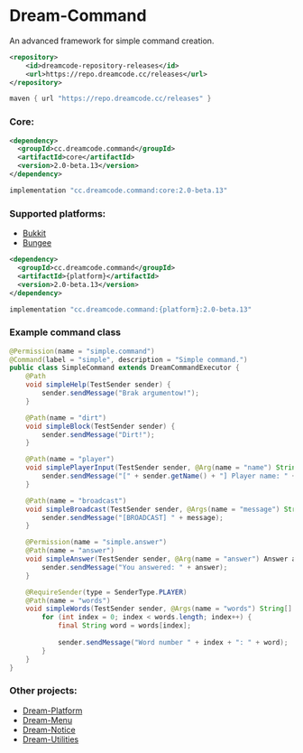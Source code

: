 # Dream-Command
An advanced framework for simple command creation.

```xml
<repository>
    <id>dreamcode-repository-releases</id>
    <url>https://repo.dreamcode.cc/releases</url>
</repository>
```

```groovy
maven { url "https://repo.dreamcode.cc/releases" }
```

### Core:
```xml
<dependency>
  <groupId>cc.dreamcode.command</groupId>
  <artifactId>core</artifactId>
  <version>2.0-beta.13</version>
</dependency>
```
```groovy
implementation "cc.dreamcode.command:core:2.0-beta.13"
```

### Supported platforms:
- [Bukkit](https://github.com/DreamPoland/dream-command/tree/2.x/bukkit)
- [Bungee](https://github.com/DreamPoland/dream-command/tree/2.x/bungee)

```xml
<dependency>
  <groupId>cc.dreamcode.command</groupId>
  <artifactId>{platform}</artifactId>
  <version>2.0-beta.13</version>
</dependency>
```
```groovy
implementation "cc.dreamcode.command:{platform}:2.0-beta.13"
```

### Example command class
```java
@Permission(name = "simple.command")
@Command(label = "simple", description = "Simple command.")
public class SimpleCommand extends DreamCommandExecutor {
    @Path
    void simpleHelp(TestSender sender) {
        sender.sendMessage("Brak argumentow!");
    }

    @Path(name = "dirt")
    void simpleBlock(TestSender sender) {
        sender.sendMessage("Dirt!");
    }

    @Path(name = "player")
    void simplePlayerInput(TestSender sender, @Arg(name = "name") String playerName) {
        sender.sendMessage("[" + sender.getName() + "] Player name: " + playerName);
    }

    @Path(name = "broadcast")
    void simpleBroadcast(TestSender sender, @Args(name = "message") String message) {
        sender.sendMessage("[BROADCAST] " + message);
    }

    @Permission(name = "simple.answer")
    @Path(name = "answer")
    void simpleAnswer(TestSender sender, @Arg(name = "answer") Answer answer) {
        sender.sendMessage("You answered: " + answer);
    }

    @RequireSender(type = SenderType.PLAYER)
    @Path(name = "words")
    void simpleWords(TestSender sender, @Args(name = "words") String[] words) {
        for (int index = 0; index < words.length; index++) {
            final String word = words[index];
            
            sender.sendMessage("Word number " + index + ": " + word);
        }
    }
}
```

### Other projects:
- [Dream-Platform](https://github.com/DreamPoland/dream-platform)
- [Dream-Menu](https://github.com/DreamPoland/dream-menu)
- [Dream-Notice](https://github.com/DreamPoland/dream-notice)
- [Dream-Utilities](https://github.com/DreamPoland/dream-utilities)